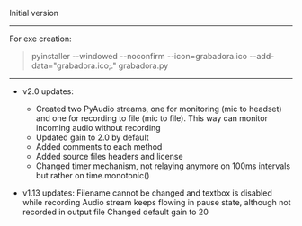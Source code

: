 Initial version

---------------------------
For exe creation:
> pyinstaller --windowed --noconfirm --icon=grabadora.ico --add-data="grabadora.ico;." grabadora.py
-----------------------------------------------------------------

- v2.0 updates:
  - Created two PyAudio streams, one for monitoring (mic to headset) and one for recording to file (mic to file). This
    way can monitor incoming audio without recording
  - Updated gain to 2.0 by default
  - Added comments to each method
  - Added source files headers and license
  - Changed timer mechanism, not relaying anymore on 100ms intervals but rather on time.monotonic()
  
- v1.13 updates:
  Filename cannot be changed and textbox is disabled while recording
  Audio stream keeps flowing in pause state, although not recorded in output file
  Changed default gain to 20 
  
